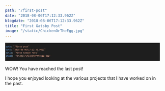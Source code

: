 ```yaml
---
path: "/first-post"
date: "2018-08-06T17:12:33.962Z"
blogdate: "2018-08-06T17:12:33.962Z"
title: "First Gatsby Post"
image: "/static/ChickenOrTheEgg.jpg"
---
```


![](/static/ChickenOrTheEgg.jpg)

WOW! You have reached the last post!

I hope you enjoyed looking at the various projects that I have worked on in the past.
